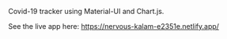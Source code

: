 Covid-19 tracker using Material-UI and Chart.js.

See the live app here: https://nervous-kalam-e2351e.netlify.app/
